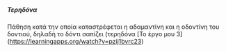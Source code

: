 ##### Τερηδόνα
Πάθηση κατά την οποία καταστρέφεται η αδαμαντίνη και η οδοντίνη του δοντιού, δηλαδή το δόντι σαπίζει (τερηδόνα
[Το έργο μου 3]   (https://learningapps.org/watch?v=pzij1bvrc23)
